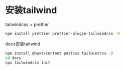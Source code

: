 # 安装tailwind

tailwindcss + prettier

```bash
npm install prettier prettier-plugin-tailwindcss -D
```

docs安装tailwind

```bash
npm install @nuxt/content postcss tailwindcss -D
cd docs
npx tailwindcss init
```
